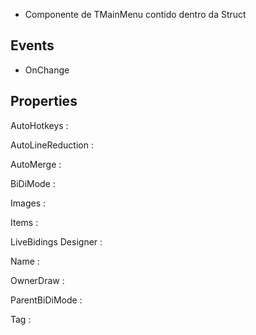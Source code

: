 - Componente de TMainMenu contido dentro da Struct


Events
-------


- OnChange


Properties
-----------

AutoHotkeys :

AutoLineReduction :

AutoMerge :

BiDiMode :

Images :

Items :

LiveBidings Designer :

Name :

OwnerDraw :

ParentBiDiMode :

Tag :




